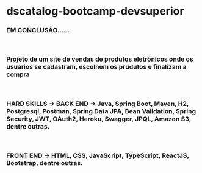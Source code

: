 # dscatalog-bootcamp-devsuperior
<h3>EM CONCLUSÃO......</h3></br>
<H3>Projeto de um site de vendas de produtos eletrônicos onde os usuários se cadastram, escolhem os prudutos e finalizam a compra</H3></br>
<H3>HARD SKILLS -> BACK END  -> Java, Spring Boot, Maven, H2, Postgresql, Postman, Spring Data JPA, Bean Validation, Spring Security,
JWT, OAuth2, Heroku, Swagger, JPQL, Amazon S3, dentre outras. </H3></BR>
<H3>FRONT END -> HTML, CSS, JavaScript, TypeScript, ReactJS, Bootstrap, dentre outras.</H3>
